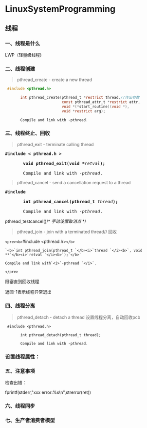 # LinuxSystemProgramming

## **线程**

### 一、线程是什么

LWP（轻量级线程)

### 二、线程创建

> pthread_create - create a new thread

```c
 #include <pthread.h>

       int pthread_create(pthread_t *restrict thread,//传出参数
                          const pthread_attr_t *restrict attr,
                          void *(*start_routine)(void *),
                          void *restrict arg);

       Compile and link with -pthread.
```

### 三、线程终止、回收

> pthread_exit - terminate calling thread

<pre><b>#include < pthread.h > </b>

       <b>void pthread_exit(void *</b><i>retval</i><b>);</b>

       Compile and link with <i>-pthread</i>.</pre>

> pthread_cancel - send a cancellation request to a thread

<pre><b>#include <pthread.h></b>

       <b>int pthread_cancel(pthread_t </b><i>thread</i><b>);</b>

       Compile and link with <i>-pthread</i>.</pre>

pthread_testcancel()/* *手动设置取消点* */

> pthread_join - join with a terminated thread// 回收

`<pre><b>`#include <pthread.h>`</b>`

    `<b>`int pthread_join(pthread_t `</b><i>`thread `</i><b>`, void **`</b><i>`retval `</i><b>`);`</b>`

    Compile and link with`<i>`-pthread `</i>`.
`</pre>`

 阻塞直到回收线程

 返回-1表示线程异常退出

### 四、线程分离

> pthread_detach - detach a thread 设置线程分离，自动回收pcb

```
 #include <pthread.h>

       int pthread_detach(pthread_t thread);

       Compile and link with -pthread.
```

### 设置线程属性：


### 五、注意事项

检查出错：

fprintf(stderr,"xxx error:%s\\n",strerror(ret))

### 六、线程同步

### 七、生产者消费者模型
